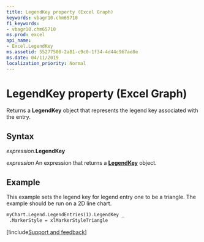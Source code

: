 ```yaml
---
title: LegendKey property (Excel Graph)
keywords: vbagr10.chm65710
f1_keywords:
- vbagr10.chm65710
ms.prod: excel
api_name:
- Excel.LegendKey
ms.assetid: 55277508-2a81-c9c0-1f34-4d44c967ae8e
ms.date: 04/11/2019
localization_priority: Normal
---
```



# LegendKey property (Excel Graph)

Returns a **LegendKey** object that represents the legend key associated with the entry.

## Syntax

_expression_.**LegendKey**

_expression_ An expression that returns a **[LegendKey](Excel.LegendKey-graph-object.md)** object.


## Example

This example sets the legend key for legend entry one to be a triangle. The example should be run on a 2D line chart.


```vb
myChart.Legend.LegendEntries(1).LegendKey _ 
 .MarkerStyle = xlMarkerStyleTriangle
```

[!include[Support and feedback](~/includes/feedback-boilerplate.md)]
